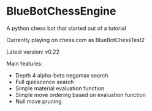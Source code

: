 # BlueBotChessEngine
A python chess bot that started out of a tutorial

Currently playing on chess.com as BlueBotChessTest2

Latest version: v0.22

Main features:
- Depth 4 alpha-beta negamax search
- Full quiescence search
- Simple material evaluation function
- Simple move ordering based on evaluation function
- Null move pruning
